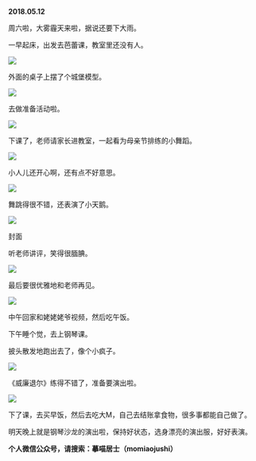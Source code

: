 
          
            
**2018.05.12**

周六啦，大雾霾天来啦，据说还要下大雨。

一早起床，出发去芭蕾课，教室里还没有人。




![](img/51001-6d767c87b7410506.jpg)




外面的桌子上摆了个城堡模型。




![](img/51001-b4b9d3f920f7f163.jpg)




去做准备活动啦。




![](img/51001-fb77e86ac087dc1b.jpg)




下课了，老师请家长进教室，一起看为母亲节排练的小舞蹈。




![](img/51001-a151e8bfe7690321.jpg)




小人儿还开心啊，还有点不好意思。




![](img/51001-941866636a0f3ef3.jpg)




舞跳得很不错，还表演了小天鹅。




![](img/51001-526518f4fd28204c.jpg)

封面


听老师讲评，笑得很腼腆。




![](img/51001-a0df56b5c67178d1.jpg)




最后要很优雅地和老师再见。




![](img/51001-1d9635e42a90ffba.jpg)




中午回家和姥姥姥爷视频，然后吃午饭。

下午睡个觉，去上钢琴课。

披头散发地跑出去了，像个小疯子。




![](img/51001-ae1b58d85027b1c1.jpg)




《威廉退尔》练得不错了，准备要演出啦。




![](img/51001-da6f80e4b351c9ac.jpg)




下了课，去买早饭，然后去吃大M，自己去结账拿食物，很多事都能自己做了。

明天晚上就是钢琴沙龙的演出啦，保持好状态，选身漂亮的演出服，好好表演。


**个人微信公众号，请搜索：摹喵居士（momiaojushi）**

          
        